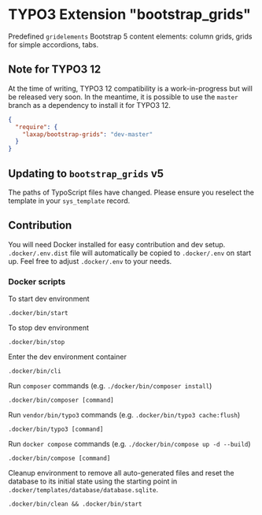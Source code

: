 # TYPO3 Extension "bootstrap_grids"

Predefined `gridelements` Bootstrap 5 content elements: column grids, grids for simple accordions, tabs.

## Note for TYPO3 12

At the time of writing, TYPO3 12 compatibility is a work-in-progress but will be released very soon. In the meantime, it
is possible to use the `master` branch as a dependency to install it for TYPO3 12.

```json
{
  "require": {
    "laxap/bootstrap-grids": "dev-master"
  }
}
```

## Updating to `bootstrap_grids` v5

The paths of TypoScript files have changed. Please ensure you reselect the template in your `sys_template` record.

## Contribution

You will need Docker installed for easy contribution and dev setup. `.docker/.env.dist` file will automatically be
copied to `.docker/.env` on start up. Feel free to adjust `.docker/.env` to your needs. 

### Docker scripts

To start dev environment

```shell
.docker/bin/start
```

To stop dev environment

```shell
.docker/bin/stop
```

Enter the dev environment container

```shell
.docker/bin/cli
```

Run `composer` commands (e.g. `./docker/bin/composer install`)

```shell
.docker/bin/composer [command]
```

Run `vendor/bin/typo3` commands (e.g. `.docker/bin/typo3 cache:flush`)

```shell
.docker/bin/typo3 [command]
```

Run `docker compose` commands (e.g. `./docker/bin/compose up -d --build`)

```shell
.docker/bin/compose [command]
```

Cleanup environment to remove all auto-generated files and reset the database to its initial state using the starting 
point in `.docker/templates/database/database.sqlite`.

```shell
.docker/bin/clean && .docker/bin/start
```